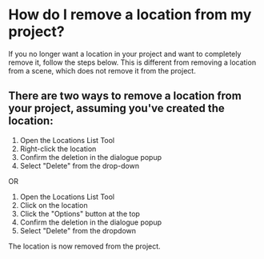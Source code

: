 # How do I remove a location from my project?

If you no longer want a location in your project and want to completely remove it, follow the steps below. This is different from removing a location from a scene, which does not remove it from the project.

## There are two ways to remove a location from your project, assuming you've created the location:

1. Open the Locations List Tool
2. Right-click the location
3.  Confirm the deletion in the dialogue popup
4. Select "Delete" from the drop-down

OR

1. Open the Locations List Tool
2. Click on the location
3. Click the "Options" button at the top
4. Confirm the deletion in the dialogue popup
5. Select "Delete" from the dropdown

The location is now removed from the project. 